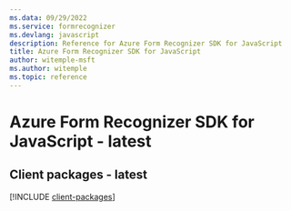 ```yaml
---
ms.data: 09/29/2022
ms.service: formrecognizer
ms.devlang: javascript
description: Reference for Azure Form Recognizer SDK for JavaScript
title: Azure Form Recognizer SDK for JavaScript
author: witemple-msft
ms.author: witemple
ms.topic: reference
---
```

# Azure Form Recognizer SDK for JavaScript - latest

## Client packages - latest
[!INCLUDE [client-packages](form-recognizer-client-index.md)]